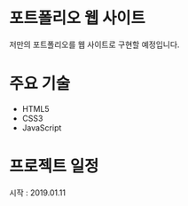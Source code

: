 # 포트폴리오 웹 사이트

저만의 포트폴리오를 웹 사이트로 구현할 예정입니다.

# 주요 기술

- HTML5
- CSS3
- JavaScript

# 프로젝트 일정

시작 : 2019.01.11

